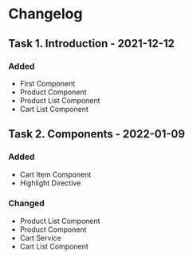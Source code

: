 # Changelog
## Task 1. Introduction - 2021-12-12
### Added
- First Component
- Product Component
- Product List Component
- Cart List Component

## Task 2. Components - 2022-01-09
### Added
- Cart Item Component
- Highlight Directive

### Changed
- Product List Component
- Product Component
- Cart Service
- Cart List Component
